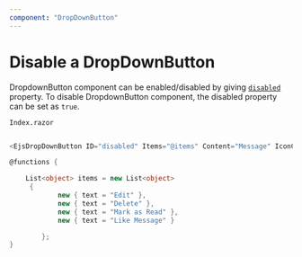 ```yaml
---
component: "DropDownButton"
---
```


# Disable a DropDownButton

DropdownButton component can be enabled/disabled by giving [`disabled`](https://help.syncfusion.com/cr/cref_files/aspnetcore-blazor/Syncfusion.EJ2.RazorComponents~Syncfusion.EJ2.RazorComponents.SplitButtons.EjsDropDownButton~Disabled.html) property.
To disable DropdownButton component, the disabled property can be set as `true`.

`Index.razor`

```csharp

<EjsDropDownButton ID="disabled" Items="@items" Content="Message" IconCss="e-icons e-search" Disabled="true"></EjsDropDownButton>

@functions {

    List<object> items = new List<object>
     {
            new { text = "Edit" },
            new { text = "Delete" },
            new { text = "Mark as Read" },
            new { text = "Like Message" }

        };
}
  ```